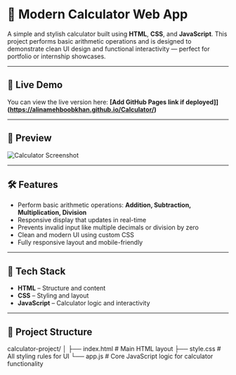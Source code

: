 # 🔢 Modern Calculator Web App

A simple and stylish calculator built using **HTML**, **CSS**, and **JavaScript**. This project performs basic arithmetic operations and is designed to demonstrate clean UI design and functional interactivity — perfect for portfolio or internship showcases.

---

## 🚀 Live Demo

You can view the live version here: **[Add GitHub Pages link if deployed]](https://alinamehboobkhan.github.io/Calculator/)**

---

## 📸 Preview

![Calculator Screenshot](![image](https://github.com/user-attachments/assets/93bd0534-5075-4417-953d-97f5d8983ca8)
) 

---

## 🛠 Features

- Perform basic arithmetic operations: **Addition, Subtraction, Multiplication, Division**
- Responsive display that updates in real-time
- Prevents invalid input like multiple decimals or division by zero
- Clean and modern UI using custom CSS
- Fully responsive layout and mobile-friendly

---

## 🧩 Tech Stack

- **HTML** – Structure and content
- **CSS** – Styling and layout
- **JavaScript** – Calculator logic and interactivity

---

## 📁 Project Structure
calculator-project/
│
├── index.html # Main HTML layout
├── style.css # All styling rules for UI
└── app.js # Core JavaScript logic for calculator functionality

